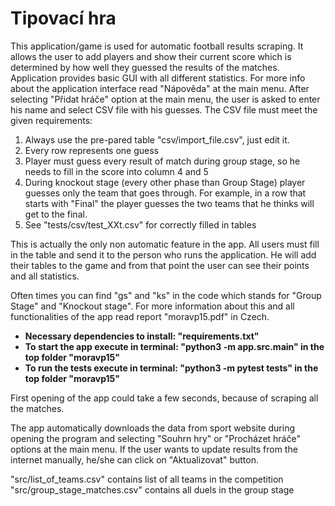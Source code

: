 # Tipovací hra

This application/game is used for automatic football results scraping. It allows the user to add players and show their current score which is determined by how well they guessed the results of the matches.
Application provides basic GUI with all different statistics. For more info about the application interface read "Nápověda" at the main menu.
After selecting "Přidat hráče" option at the main menu, the user is asked to enter his name and select CSV file with his guesses. The CSV file must meet the given requirements:
    
1.  Always use the pre-pared table "csv/import_file.csv", just edit it.
2.  Every row represents one guess
3.  Player must guess every result of match during group stage, so he needs to fill in the score into column 4 and 5
4.  During knockout stage (every other phase than Group Stage) player guesses only the team that goes through. For example, in a row that starts with "Final" the player guesses the two teams that he thinks will get to the final.
5.  See "tests/csv/test_XXt.csv" for correctly filled in tables
    
This is actually the only non automatic feature in the app. All users must fill in the table and send it to the person who runs the application. He will add their tables to the game and from that point the user can see their points and all statistics.

Often times you can find "gs" and "ks" in the code which stands for "Group Stage" and "Knockout stage". For more information about this and all functionalities of the app read report "moravp15.pdf" in Czech. 


*  **Necessary dependencies to install: "requirements.txt"**
*  **To start the app execute in terminal: "python3 -m app.src.main" in the top folder "moravp15"**
*  **To run the tests execute in terminal: "python3 -m pytest tests" in the top folder "moravp15"**


First opening of the app could take a few seconds, because of scraping all the matches.

The app automatically downloads the data from sport website during opening the program and selecting "Souhrn hry" or "Procházet hráče" options at the main menu. If the user wants to update results from the internet manually, he/she can click on "Aktualizovat" button.

"src/list_of_teams.csv" contains list of all teams in the competition
"src/group_stage_matches.csv" contains all duels in the group stage